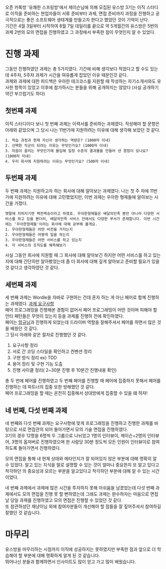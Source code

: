 오픈 카톡방 '유쾌한 스프링방'에서 제이슨님에 의해 모집된 유스방 3기는 이직 스터디로 이직을 준비하는 현업자들이 서류 준비부터 과제, 면접 준비까지 과정을 진행하고 궁극적으로는 좋은 소프트웨어 생태계를 만들고자 한다고 했었던 것이 기억이 난다.   
기간은 4월 3일부터 시작하여 8월 7일 데일리를 끝으로 약 5개월간의 유스방은 5번의 과제 2번의 모의 면접을 진행하였고 그 과정에서 부족한 점이 무엇인지 알 수 있었다.  


# 진행 과제
그동안 진행하였던 과제는 총 5가지였다. 기간에 비해 생각보다 적었다고 할 수도 있는데 4주차, 5주차 과제가 시간을 여유롭게 잡았던 이유 때문인것 같다.  
과제와 과제에 대한 피드백은 우아한 테크코스를 지원할 때 작성하는 자기소개서와도 유사한 항목이 있었고 이후에 참가하시는 분들을 위해 공개하지는 않았다 (사실 공개하기 약간 부끄럽기도 하다)

## 첫번째 과제
이직 스터디이다 보니 첫 번째 과제는 이력서를 준비하는 과제였다. 작성해야 할 문항은 아래와 같았으며 그 당시 나는 11번가에 지원하려는 이유에 대해 생각해 보았던 것 같다.  
```
1. 학습 과정과 현재 자신이 생각하는 역량은? (1000자 이내)  
2. 선택한 직군이 되려는 이유는 무엇인가요? (1000자 이내)  
3. 마음이 끌리는 무엇인가에 몰입해 일정 수준의 결과물을 만들어 낸 경험이 있나요? (1000자 이내)  
4. 우리 회사에 지원하려는 이유는 무엇인가요? (500자 이내)
```

## 두번째 과제
두 번째 과제는 지원하고자 하는 회사에 대해 알아보는 과제였다. 나는 첫 주 차에 11번가에 지원하려는 이유에 대해 고민했었지만, 이번 과제는 우아한 형제들에 알아보는 시간을 가졌다.  
```
옛말에 지피지기면 백전백승이라고 하였죠. 우아한형제들은 배달의민족 뿐만 아니라 다양한 서비스를 하고 있을 뿐더러, 배달의민족 서비스 안에서도 다양한 부서가 존재합니다. 이번 시간에는 '우아한형제들'이라는 회사에 대해 공부해 볼게요.
1. 우아한형제들은 어떤 비전을 가지는지  
2. 우아한형제들은 어떻게 일을 하는지
3. 우아한형제들은 어떤 서비스를 하고 있는지
4. 각 서비스의 조직도를 예측해보기
```
사실 그동안 회사에 지원할 때 그 회사에 대해 알아보긴 하지만 어떤 서비스를 하고 있는지에 대해 간단히만 알아봤었는데 좀 더 회사에 대해 깊게 알아보고 준비할 필요가 있을 것 같다고 생각하였던 것 같다.

## 세번째 과제
세 번째 과제는 Wordle을 자바로 구현하는 건데 혼자 하는 게 아닌 페어로 함께 진행하는 과제였다. [과제 요구사항](https://github.com/woowahan-pjs/java-wordle)  
페어 프로그래밍을 진행해본 경험이 없어서 페어 프로그래밍이 어떤 것이며 피해야 할 안티 패턴들은 무엇이 있는지 등을 과제를 진행하 전에 확인하였다.  
페어는 [망규님](https://mangkyu.tistory.com/)과 진행하게 되었는데 드라이버 역할을 잘해주셔서 페어를 하면서 많은 것을 배웠던 것 같다.  
그 당시 아래와 같은 절차로 진행했던 것 같다.
1. 요구사항 정리
2. 서로 간 코딩 스타일을 확인하고 컨벤션 정리
3. 구현 방식 정리 ex) TDD
4. 용어 정리 및 구현 기능 도출
5. 진행 사이클 정리( 2~30분 진행 후 10분간 진행내용 확인)

총 두 번에 페어를 진행하였고 두 번째 페어를 진행할 때 페어에 집중하지 못해서 페어를 진행하는 데 파트너의 집중 또한 방해했던 것 같다.  
페어 프로그래밍을 할 때는 온전히 집중해서 상대방에게 집중할 수 있을 떄 하자!

## 네 번째, 다섯 번째 과제
네 번째와 다섯 번째 과제는 요구사항에 맞게 프로그래밍을 진행하고 진행한 과제를 바탕으로 서로 면접관의 되어 돌아가면서 모의 기술 면접을 진행하였다.  
3기의 경우 12명을 6명씩 두 그룹으로 나뉘었고 1명의 인터뷰이, 제이슨+2명의 인터뷰어, 3명의 옵저버로 진행하였으며 한 사람당 30분 정도씩 모든 인원이 인터뷰이로 참여하도록 돌아가면서 진행하였다.  

모의 면접을 통해 내 현재 상태와 메타인지가 잘 되어있지 않은 부분에 대해 명확히 알 수 있었다. 알고 있는 지식을 말로 설명할 수 있는 것이 얼마나 중요한지 또 알고 있다고 착각하던 의 중요성과 모르는 부분을 알고있다고 착각하던 부분에 대해 알 수 있는 시간이었다.

네 번째 과제에서 과제에 많은 시간을 투자하지 못해 아쉬움을 남겼었는데 다섯 번째 과제에서도 모의 면접을 진행 못 할 뻔하였는데 그래도 과제는 완수하자는 마음으로 면접 날 당일 과제를 진행하였고 모의 면접은 진행할 수 있었던 것 같다.  
또 참관하셨던 재냥이님 외에 참여자분들이 개선해야 할 점들을 잘 짚어주셔서 참여하길 잘했던 것 같습니다.

# 마무리
유스방을 마무리하는 시점까지 이직에 성공하지는 못하였지만 부족한 점과 앞으로 더 학습해야 할 부분에 대해 명확하게 알게 된 것 같습니다.  
뛰어나신 분들과 함께하면서 인사이트도 많이 얻고 가고 많이 배웠습니다.  
